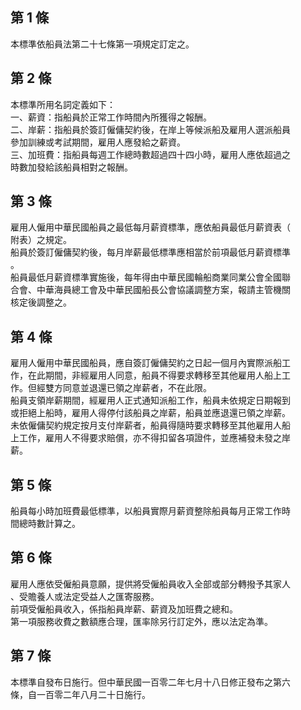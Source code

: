 第 1 條
-------
本標準依船員法第二十七條第一項規定訂定之。

第 2 條
-------
本標準所用名詞定義如下：  
一、薪資：指船員於正常工作時間內所獲得之報酬。  
二、岸薪：指船員於簽訂僱傭契約後，在岸上等候派船及雇用人選派船員  
    參加訓練或考試期間，雇用人應發給之薪資。  
三、加班費：指船員每週工作總時數超過四十四小時，雇用人應依超過之  
    時數加發給該船員相對之報酬。

第 3 條
-------
雇用人僱用中華民國船員之最低每月薪資標準，應依船員最低月薪資表（  
附表）之規定。  
船員於簽訂僱傭契約後，每月岸薪最低標準應相當於前項最低月薪資標準  
。  
船員最低月薪資標準實施後，每年得由中華民國輪船商業同業公會全國聯  
合會、中華海員總工會及中華民國船長公會協議調整方案，報請主管機關  
核定後調整之。

第 4 條
-------
雇用人僱用中華民國船員，應自簽訂僱傭契約之日起一個月內實際派船工  
作，在此期間，非經雇用人同意，船員不得要求轉移至其他雇用人船上工  
作。但經雙方同意並退還已領之岸薪者，不在此限。  
船員支領岸薪期間，經雇用人正式通知派船工作，船員未依規定日期報到  
或拒絕上船時，雇用人得停付該船員之岸薪，船員並應退還已領之岸薪。  
未依僱傭契約規定按月支付岸薪者，船員得隨時要求轉移至其他雇用人船  
上工作，雇用人不得要求賠償，亦不得扣留各項證件，並應補發未發之岸  
薪。

第 5 條
-------
船員每小時加班費最低標準，以船員實際月薪資整除船員每月正常工作時  
間總時數計算之。

第 6 條
-------
雇用人應依受僱船員意願，提供將受僱船員收入全部或部分轉撥予其家人  
、受贍養人或法定受益人之匯寄服務。  
前項受僱船員收入，係指船員岸薪、薪資及加班費之總和。  
第一項服務收費之數額應合理，匯率除另行訂定外，應以法定為準。

第 7 條
-------
本標準自發布日施行。但中華民國一百零二年七月十八日修正發布之第六  
條，自一百零二年八月二十日施行。

